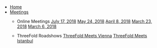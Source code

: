 * [Home](/)
* [Meetings](/meetings/README.md)
    * Online Meetings
        [July 17, 2018](/meetings/2018_july_17.md)
        [May 24, 2018](/meetings/2018_may_24.md)
        [April 8, 2018](/meetings/2018_april_8.md)
        [March 23, 2018](/meetings/2018_march_23.md)
        [March 6, 2018](/meetings/2018_march_6.md)

    * ThreeFold Roadshows
        [ThreeFold Meets Vienna](/meetings/vienna.md)
        [ThreeFold Meets Istanbul](/meetings/istanbul.md)
